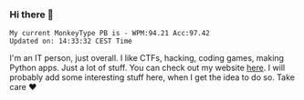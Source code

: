 ### Hi there 👋
<!-- PB START -->
```
My current MonkeyType PB is - WPM:94.21 Acc:97.42
Updated on: 14:33:32 CEST Time
```
<!-- PB END -->
I'm an IT person, just overall. I like CTFs, hacking, coding games, making Python apps. Just a lot of stuff.
You can check out my website [here](https://skill3472.github.io/).
I will probably add some interesting stuff here, when I get the idea to do so. Take care ❤️
